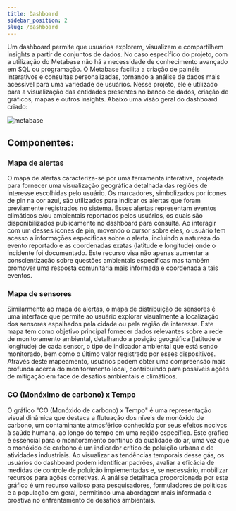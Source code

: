 ```yaml
---
title: Dashboard
sidebar_position: 2
slug: /dashboard
---
```


Um dashboard permite que usuários explorem, visualizem e compartilhem insights a partir de conjuntos de dados. No caso específico do projeto, com a utilização do Metabase não há a necessidade de conhecimento avançado em SQL ou programação. O Metabase facilita a criação de painéis interativos e consultas personalizadas, tornando a análise de dados mais acessível para uma variedade de usuários. Nesse projeto, ele é utilizado para a visualização das entidades presentes no banco de dados, criação de gráficos, mapas e outros insights. Abaixo uma visão geral do dashboard criado: 

![metabase](https://github.com/Inteli-College/2024-T0002-EC09-G04/assets/89201795/10f484b4-0362-48f4-8689-833d9fc6c661)

## Componentes:

### Mapa de alertas

O mapa de alertas caracteriza-se por uma ferramenta interativa, projetada para fornecer uma visualização geográfica detalhada das regiões de interesse escolhidas pelo usuário. Os marcadores, simbolizados por ícones de pin na cor azul, são utilizados para indicar os alertas que foram previamente registrados no sistema. Esses alertas representam eventos climáticos e/ou ambientais reportados pelos usuários, os quais são disponibilizados publicamente no dashboard para consulta. Ao interagir com um desses ícones de pin, movendo o cursor sobre eles, o usuário tem acesso a informações específicas sobre o alerta, incluindo a natureza do evento reportado e as coordenadas exatas (latitude e longitude) onde o incidente foi documentado. Este recurso visa não apenas aumentar a conscientização sobre questões ambientais específicas mas também promover uma resposta comunitária mais informada e coordenada a tais eventos.

### Mapa de sensores

Similarmente ao mapa de alertas, o mapa de distribuição de sensores é uma interface que permite ao usuário explorar visualmente a localização dos sensores espalhados pela cidade ou pela região de interesse. Este mapa tem como objetivo principal fornecer dados relevantes sobre a rede de monitoramento ambiental, detalhando a posição geográfica (latitude e longitude) de cada sensor, o tipo de indicador ambiental que está sendo monitorado, bem como o último valor registrado por esses dispositivos. Através deste mapeamento, usuários podem obter uma compreensão mais profunda acerca do monitoramento local, contribuindo para possíveis ações de mitigação em face de desafios ambientais e climáticos.

### CO (Monóximo de carbono) x Tempo

O gráfico "CO (Monóxido de carbono) x Tempo" é uma representação visual dinâmica que destaca a flutuação dos níveis de monóxido de carbono, um contaminante atmosférico conhecido por seus efeitos nocivos à saúde humana, ao longo do tempo em uma região específica. Este gráfico é essencial para o monitoramento contínuo da qualidade do ar, uma vez que o monóxido de carbono é um indicador crítico de poluição urbana e de atividades industriais. Ao visualizar as tendências temporais desse gás, os usuários do dashboard podem identificar padrões, avaliar a eficácia de medidas de controle de poluição implementadas e, se necessário, mobilizar recursos para ações corretivas. A análise detalhada proporcionada por este gráfico é um recurso valioso para pesquisadores, formuladores de políticas e a população em geral, permitindo uma abordagem mais informada e proativa no enfrentamento de desafios ambientais.